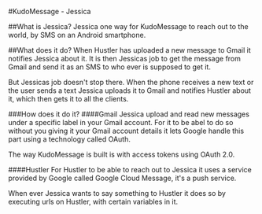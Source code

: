 #KudoMessage - Jessica

##What is Jessica?
Jessica one way for KudoMessage to reach out to the world, by SMS on an Android smartphone.

##What does it do?
When Hustler has uploaded a new message to Gmail it notifies Jessica about it.
It is then Jessicas job to get the message from Gmail and send it as an SMS to who ever is supposed to get it.

But Jessicas job doesn't stop there. When the phone receives a new text or the user sends a text Jessica uploads it to Gmail and notifies Hustler about it, 
which then gets it to all the clients.

###How does it do it?
####Gmail
Jessica upload and read new messages under a specific label in your Gmail account. 
For it to be abel to do so without you giving it your Gmail account details it lets Google handle this part using a technology called OAuth.

The way KudoMessage is built is with access tokens using OAuth 2.0.

####Hustler
For Hustler to be able to reach out to Jessica it uses a service provided by Google called Google Cloud Message, it's a push service.

When ever Jessica wants to say something to Hustler it does so by executing urls on Hustler, with certain variables in it.
